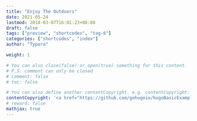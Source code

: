 ```yaml
---
title: "Enjoy The Outdoors"
date: 2021-05-24
lastmod: 2018-03-07T16:01:23+08:00
draft: false
tags: ["preview", "shortcodes", "tag-6"]
categories: ["shortcodes", "index"]
author: "Typora"

weight: 1

# You can also close(false) or open(true) something for this content.
# P.S. comment can only be closed
# comment: false
# toc: false

# You can also define another contentCopyright. e.g. contentCopyright: "This is another copyright."
contentCopyright: '<a href="https://github.com/gohugoio/hugoBasicExample" rel="noopener" target="_blank">See origin</a>'
# reward: false
mathjax: true
---
```

